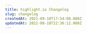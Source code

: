```yaml
---
title: highlight.io Changelog
slug: changelog
createdAt: 2021-09-10T17:54:08.000Z
updatedAt: 2022-08-18T22:36:12.000Z
---
```

